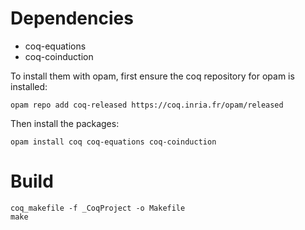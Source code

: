 # Dependencies

- coq-equations
- coq-coinduction

To install them with opam, first ensure the coq repository for opam is installed:
```shell
opam repo add coq-released https://coq.inria.fr/opam/released
```

Then install the packages:
```shell
opam install coq coq-equations coq-coinduction
```

# Build

```shell
coq_makefile -f _CoqProject -o Makefile
make
```

